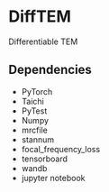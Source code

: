 # DiffTEM
Differentiable TEM

## Dependencies
* PyTorch
* Taichi
* PyTest
* Numpy
* mrcfile
* stannum
* focal_frequency_loss
* tensorboard
* wandb
* jupyter notebook
